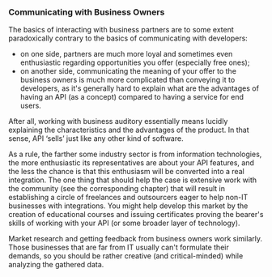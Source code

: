 ### Communicating with Business Owners

The basics of interacting with business partners are to some extent paradoxically contrary to the basics of communicating with developers:
  * on one side, partners are much more loyal and sometimes even enthusiastic regarding opportunities you offer (especially free ones);
  * on another side, communicating the meaning of your offer to the business owners is much more complicated than conveying it to developers, as it's generally hard to explain what are the advantages of having an API (as a concept) compared to having a service for end users.

After all, working with business auditory essentially means lucidly explaining the characteristics and the advantages of the product. In that sense, API ‘sells’ just like any other kind of software.

As a rule, the farther some industry sector is from information technologies, the more enthusiastic its representatives are about your API features, and the less the chance is that this enthusiasm will be converted into a real integration. The one thing that should help the case is extensive work with the community (see the corresponding chapter) that will result in establishing a circle of freelances and outsourcers eager to help non-IT businesses with integrations. You might help develop this market by the creation of educational courses and issuing certificates proving the bearer's skills of working with your API (or some broader layer of technology).

Market research and getting feedback from business owners work similarly. Those businesses that are far from IT usually can't formulate their demands, so you should be rather creative (and critical-minded) while analyzing the gathered data.